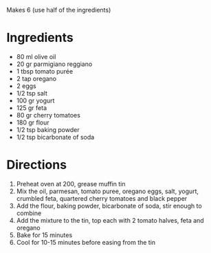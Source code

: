 Makes 6 (use half of the ingredients) 

# Ingredients

* 80 ml olive oil
* 20 gr parmigiano reggiano
* 1 tbsp tomato purée
* 2 tap oregano
* 2 eggs
* 1/2 tsp salt
* 100 gr yogurt
* 125 gr feta
* 80 gr cherry tomatoes
* 180 gr flour
* 1/2 tsp baking powder
* 1/2 tsp bicarbonate of soda

# Directions 

1. Preheat oven at 200, grease muffin tin
2. Mix the oil, parmesan, tomato puree, oregano eggs, salt, yogurt, crumbled feta, quartered cherry tomatoes and black pepper
3. Add the flour, baking powder, bicarbonate of soda, stir enough to combine
4. Add the mixture to the tin, top each with 2 tomato halves, feta and oregano
5. Bake for 15 minutes
6. Cool for 10-15 minutes before easing from the tin 
